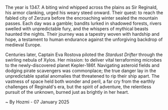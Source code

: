 
The year is 1347.  A biting wind whipped across the plains as Sir Reginald, his armor clanking, urged his weary steed onward.  Their quest: to reach the fabled city of Zerzura before the encroaching winter sealed the mountain passes.  Each day was a gamble; bandits lurked in shadowed forests, rivers swelled with unpredictable fury, and the whispers of mythical beasts haunted the nights.  Their journey was a tapestry woven with hardship and hope, a testament to human endurance against the unforgiving backdrop of medieval Europe.

Centuries later, Captain Eva Rostova piloted the *Stardust Drifter* through the swirling nebula of Xylos. Her mission: to deliver vital terraforming microbes to the newly-discovered planet Kepler-186f.  Navigating asteroid fields and dodging pirate scavengers was commonplace; the true danger lay in the unpredictable spatial anomalies that threatened to rip their ship apart.  The vastness of space held both wonder and peril, a far cry from the earthly challenges of Reginald's era, but the spirit of adventure, the relentless pursuit of the unknown, burned just as brightly in her heart.

~ By Hozmi - 07 January 2025
